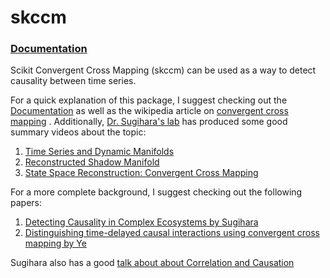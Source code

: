 
skccm
========

### [Documentation][ccm-docs]

Scikit Convergent Cross Mapping (skccm) can be used as a way to detect causality
between time series.

For a quick explanation of this package, I suggest checking out the [Documentation][ccm-docs] as well as the wikipedia article on [convergent cross mapping][ccm-wiki] . Additionally,
[Dr. Sugihara's lab][sugihara-lab] has produced some good summary videos about the topic:

1. [Time Series and Dynamic Manifolds][yt-dynamic-manifolds]
2. [Reconstructed Shadow Manifold][yt-reconstructed-manifolds]
3. [State Space Reconstruction: Convergent Cross Mapping][yt-ccm]


For a more complete background, I suggest checking out the following papers:

1. [Detecting Causality in Complex Ecosystems by Sugihara][ccm-paper]
2. [Distinguishing time-delayed causal interactions using convergent cross mapping by Ye][ye-paper]

Sugihara also has a good [talk about about Correlation and Causation][causation-talk]

[ccm-docs]: http://skccm.readthedocs.io/en/latest/
[ccm-wiki]: https://www.wikiwand.com/en/Convergent_cross_mapping
[sugihara-lab]: http://deepeco.ucsd.edu/
[yt-dynamic-manifolds]: https://www.youtube.com/watch?v=7ucgQE3SO0o
[yt-reconstructed-manifolds]: https://www.youtube.com/watch?v=rs3gYeZeJcw
[yt-ccm]: https://www.youtube.com/watch?v=NrFdIz-D2yM
[ccm-paper]: http://science.sciencemag.org/content/338/6106/496
[ye-paper]: http://www.nature.com/articles/srep14750
[causation-talk]: https://www.youtube.com/watch?v=uhONGgfx8Do&t=2416s
